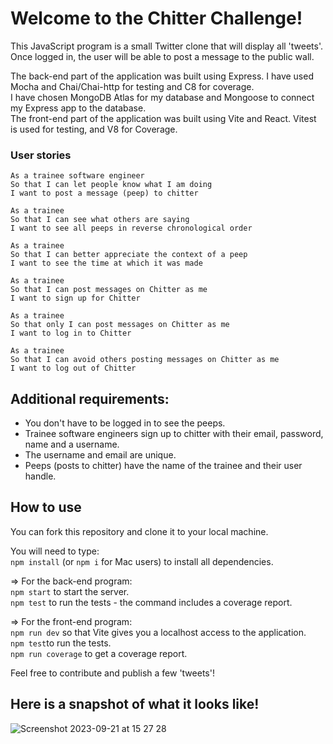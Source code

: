 # Welcome to the Chitter Challenge!

This JavaScript program is a small Twitter clone that will display all 'tweets'. Once logged in, the user will be able to post a message to the public wall.

The back-end part of the application was built using Express. I have used Mocha and Chai/Chai-http for testing and C8 for coverage. <br>
I have chosen MongoDB Atlas for my database and Mongoose to connect my Express app to the database. <br>
The front-end part of the application was built using Vite and React. Vitest is used for testing, and V8 for Coverage.

### User stories

```
As a trainee software engineer
So that I can let people know what I am doing
I want to post a message (peep) to chitter
```
```
As a trainee
So that I can see what others are saying
I want to see all peeps in reverse chronological order
```
```
As a trainee
So that I can better appreciate the context of a peep
I want to see the time at which it was made
```
```
As a trainee
So that I can post messages on Chitter as me
I want to sign up for Chitter
```
```
As a trainee
So that only I can post messages on Chitter as me
I want to log in to Chitter
```
```
As a trainee
So that I can avoid others posting messages on Chitter as me
I want to log out of Chitter
```

## Additional requirements:

- You don't have to be logged in to see the peeps.
- Trainee software engineers sign up to chitter with their email, password, name and a username.
- The username and email are unique.
- Peeps (posts to chitter) have the name of the trainee and their user handle.

## How to use

You can fork this repository and clone it to your local machine.

You will need to type:<br>
`npm install` (or `npm i` for Mac users) to install all dependencies.

=> For the back-end program:<br>
`npm start` to start the server.<br>
`npm test` to run the tests - the command includes a coverage report.

=> For the front-end program:<br>
`npm run dev` so that Vite gives you a localhost access to the application. <br>
`npm test`to run the tests. <br>
`npm run coverage` to get a coverage report.

Feel free to contribute and publish a few 'tweets'! 

## Here is a snapshot of what it looks like!

![Screenshot 2023-09-21 at 15 27 28](https://github.com/Marion34-dev/Twitter-clone/assets/125993993/b57b78a6-567d-401d-8aed-2c488aab63b4)

